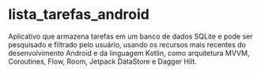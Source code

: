 # lista_tarefas_android
Aplicativo que armazena tarefas em um banco de dados SQLite e pode ser pesquisado e filtrado pelo usuário, usando os recursos mais recentes do desenvolvimento Android e da linguagem Kotlin, como arquitetura MVVM, Coroutines, Flow, Room, Jetpack DataStore e Dagger Hilt.
